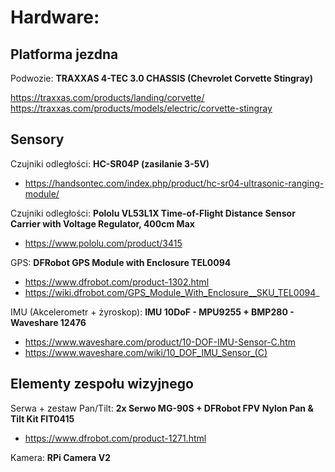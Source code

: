 Hardware:
======

## Platforma jezdna 

Podwozie: **TRAXXAS 4-TEC 3.0 CHASSIS (Chevrolet Corvette Stingray)**

https://traxxas.com/products/landing/corvette/
https://traxxas.com/products/models/electric/corvette-stingray


## Sensory

Czujniki odległości: **HC-SR04P (zasilanie 3-5V)**
- https://handsontec.com/index.php/product/hc-sr04-ultrasonic-ranging-module/

Czujniki odległości: **Pololu VL53L1X Time-of-Flight Distance Sensor Carrier with Voltage Regulator, 400cm Max**
- https://www.pololu.com/product/3415

GPS: **DFRobot GPS Module with Enclosure TEL0094**
- https://www.dfrobot.com/product-1302.html
- https://wiki.dfrobot.com/GPS_Module_With_Enclosure__SKU_TEL0094_

IMU (Akcelerometr + żyroskop): **IMU 10DoF - MPU9255 + BMP280 - Waveshare 12476**
- https://www.waveshare.com/product/10-DOF-IMU-Sensor-C.htm
- https://www.waveshare.com/wiki/10_DOF_IMU_Sensor_(C)

## Elementy zespołu wizyjnego

Serwa + zestaw Pan/Tilt: **2x Serwo MG-90S + DFRobot FPV Nylon Pan & Tilt Kit FIT0415**
- https://www.dfrobot.com/product-1271.html

Kamera: **RPi Camera V2**






